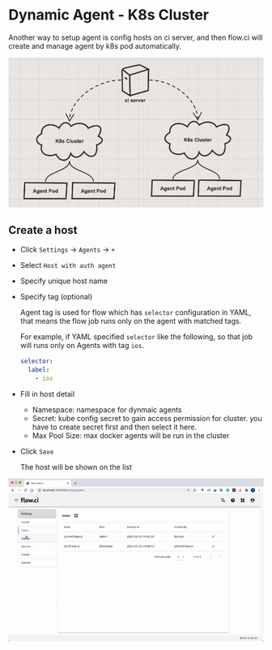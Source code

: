 # Dynamic Agent - K8s Cluster

Another way to setup agent is config hosts on ci server, and then flow.ci will create and manage agent by k8s pod automatically.

![ssh host structure](../../src/agents/k8s_host_structure.png)

## Create a host

* Click `Settings` -> `Agents` -> `+`
* Select `Host with auth agent`
* Specify unique host name
* Specify tag (optional)

    Agent tag is used for flow which has `selector` configuration in YAML, that means the flow job runs only on the agent with matched tags.

    For example, if YAML specified `selector` like the following, so that job will runs only on Agents with tag `ios`.

    ```yaml
    selector:
      label:
        - ios
    ```

* Fill in host detail
  * Namespace: namespace for dynmaic agents
  * Secret: kube config secret to gain access permission for cluster. you have to create secret first and then select it here.
  * Max Pool Size: max docker agents will be run in the cluster

* Click `Save`

    The host will be shown on the list

![how to create host](../../src/agents/k8s_host_create.gif)